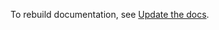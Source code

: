 To rebuild documentation, see [Update the docs](https://fedjax.readthedocs.io/en/latest/developer.html#update-the-docs).
